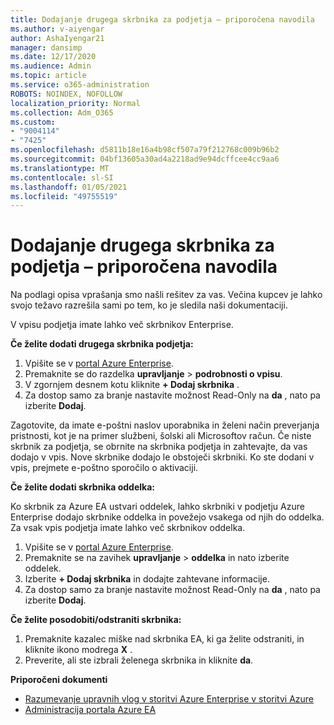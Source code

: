 ```yaml
---
title: Dodajanje drugega skrbnika za podjetja – priporočena navodila
ms.author: v-aiyengar
author: AshaIyengar21
manager: dansimp
ms.date: 12/17/2020
ms.audience: Admin
ms.topic: article
ms.service: o365-administration
ROBOTS: NOINDEX, NOFOLLOW
localization_priority: Normal
ms.collection: Adm_O365
ms.custom:
- "9004114"
- "7425"
ms.openlocfilehash: d5811b18e16a4b98cf507a79f212768c009b96b2
ms.sourcegitcommit: 04bf13605a30ad4a2218ad9e94dcffcee4cc9aa6
ms.translationtype: MT
ms.contentlocale: sl-SI
ms.lasthandoff: 01/05/2021
ms.locfileid: "49755519"
---
```

# <a name="add-another-enterprise-administrator---recommended-steps"></a>Dodajanje drugega skrbnika za podjetja – priporočena navodila

Na podlagi opisa vprašanja smo našli rešitev za vas. Večina kupcev je lahko svojo težavo razrešila sami po tem, ko je sledila naši dokumentaciji.

V vpisu podjetja imate lahko več skrbnikov Enterprise.

**Če želite dodati drugega skrbnika podjetja:**

1. Vpišite se v [portal Azure Enterprise](https://ea.azure.com/).
1. Premaknite se do razdelka **upravljanje**  >  **podrobnosti o vpisu**.
1. V zgornjem desnem kotu kliknite **+ Dodaj skrbnika** .
1. Za dostop samo za branje nastavite možnost Read-Only na **da** , nato pa izberite **Dodaj**.

Zagotovite, da imate e-poštni naslov uporabnika in želeni način preverjanja pristnosti, kot je na primer službeni, šolski ali Microsoftov račun. Če niste skrbnik za podjetja, se obrnite na skrbnika podjetja in zahtevajte, da vas dodajo v vpis. Nove skrbnike dodajo le obstoječi skrbniki. Ko ste dodani v vpis, prejmete e-poštno sporočilo o aktivaciji.

**Če želite dodati skrbnika oddelka:**

Ko skrbnik za Azure EA ustvari oddelek, lahko skrbniki v podjetju Azure Enterprise dodajo skrbnike oddelka in povežejo vsakega od njih do oddelka. Za vsak vpis podjetja imate lahko več skrbnikov oddelka.

1. Vpišite se v [portal Azure Enterprise](https://ea.azure.com/).
1. Premaknite se na zavihek **upravljanje**  >  **oddelka** in nato izberite oddelek.
1. Izberite **+ Dodaj skrbnika** in dodajte zahtevane informacije.
1. Za dostop samo za branje nastavite možnost Read-Only na **da** , nato pa izberite **Dodaj**.

**Če želite posodobiti/odstraniti skrbnika:**

1. Premaknite kazalec miške nad skrbnika EA, ki ga želite odstraniti, in kliknite ikono modrega **X** .
1. Preverite, ali ste izbrali želenega skrbnika in kliknite **da**.

**Priporočeni dokumenti**

- [Razumevanje upravnih vlog v storitvi Azure Enterprise v storitvi Azure](https://docs.microsoft.com/azure/billing/billing-understand-ea-roles)
- [Administracija portala Azure EA](https://docs.microsoft.com/azure/billing/billing-ea-portal-administration)
